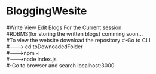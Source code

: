 # BloggingWesite
#Write View Edit Blogs For the Current session<br>
#RDBMS(for storing the written blogs) comming soon...<br>
#To view the website download the repository<cr>
#-Go to CLI<br>
#---> cd toDownoadedFolder<br>
#--->npm -i<br>
#--->node index.js<br>
#-Go to browser and search localhost:3000<br>
